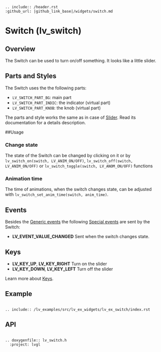 ```eval_rst
.. include:: /header.rst 
:github_url: |github_link_base|/widgets/switch.md
```

# Switch (lv_switch)

## Overview

The Switch can be used to turn on/off something. It looks like a little slider. 


## Parts and Styles

The Switch uses the the following parts:
- `LV_SWITCH_PART_BG`: main part
- `LV_SWITCH_PART_INDIC`: the indicator (virtual part)
- `LV_SWITCH_PART_KNOB`: the knob (virtual part)

The parts and style works the same as in case of [Slider](/widgets/slider). Read its documentation for a details description.

##Usage

### Change state
The state of the Switch can be changed by clicking on it or by `lv_switch_on(switch, LV_ANIM_ON/OFF)`, `lv_switch_off(switch, LV_ANIM_ON/OFF)` or `lv_switch_toggle(switch, LV_ANOM_ON/OFF)` functions

### Animation time

The time of animations, when the switch changes state, can be adjusted with `lv_switch_set_anim_time(switch, anim_time)`.

## Events
Besides the [Generic events](../overview/event.html#generic-events) the following [Special events](/overview/event.html#special-events) are sent by the Switch:
- **LV_EVENT_VALUE_CHANGED** Sent when the switch changes state.

## Keys
- **LV_KEY_UP**, **LV_KEY_RIGHT** Turn on the slider
- **LV_KEY_DOWN**, **LV_KEY_LEFT** Turn off the slider

Learn more about [Keys](/overview/indev).

## Example

```eval_rst

.. include:: /lv_examples/src/lv_ex_widgets/lv_ex_switch/index.rst

```


## API 

```eval_rst

.. doxygenfile:: lv_switch.h
  :project: lvgl
        
```

